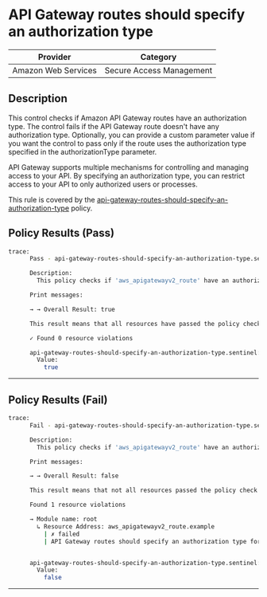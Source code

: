 # API Gateway routes should specify an authorization type

| Provider            | Category                 |
|---------------------|--------------------------|
| Amazon Web Services | Secure Access Management |

## Description

This control checks if Amazon API Gateway routes have an authorization type. The control fails if the API Gateway route doesn't have any authorization type. Optionally, you can provide a custom parameter value if you want the control to pass only if the route uses the authorization type specified in the authorizationType parameter.

API Gateway supports multiple mechanisms for controlling and managing access to your API. By specifying an authorization type, you can restrict access to your API to only authorized users or processes.

This rule is covered by the [api-gateway-routes-should-specify-an-authorization-type](https://github.com/hashicorp/policy-library-FSBP-Policy-Set-for-AWS-Terraform/blob/main/policies/api-gateway/api-gateway-routes-should-specify-an-authorization-type.sentinel) policy.

## Policy Results (Pass)
```bash
trace:
      Pass - api-gateway-routes-should-specify-an-authorization-type.sentinel

      Description:
        This policy checks if 'aws_apigatewayv2_route' have an authorization type.

      Print messages:

      → → Overall Result: true

      This result means that all resources have passed the policy check for the policy api-gateway-routes-should-specify-an-authorization-type.

      ✓ Found 0 resource violations

      api-gateway-routes-should-specify-an-authorization-type.sentinel:47:1 - Rule "main"
        Value:
          true
```

---

## Policy Results (Fail)
```bash
trace:
      Fail - api-gateway-routes-should-specify-an-authorization-type.sentinel

      Description:
        This policy checks if 'aws_apigatewayv2_route' have an authorization type.

      Print messages:

      → → Overall Result: false

      This result means that not all resources passed the policy check and the protected behavior is not allowed for the policy api-gateway-routes-should-specify-an-authorization-type.

      Found 1 resource violations

      → Module name: root
        ↳ Resource Address: aws_apigatewayv2_route.example
          | ✗ failed
          | API Gateway routes should specify an authorization type for resource 'aws_apigatewayv2_route'. Refer to https://docs.aws.amazon.com/securityhub/latest/userguide/apigateway-controls.html#apigateway-8 for more details.


      api-gateway-routes-should-specify-an-authorization-type.sentinel:47:1 - Rule "main"
        Value:
          false
```

---